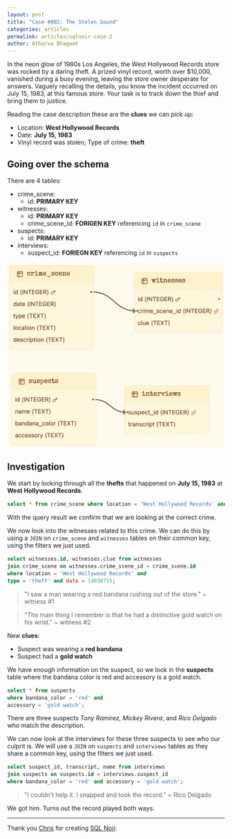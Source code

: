 ```yaml
---
layout: post
title: "Case #002: The Stolen Sound"
categories: articles
permalink: articles/sqlnoir-case-2
author: Atharva Bhagwat
---
```

<!-- markdownlint-disable MD032 MD033 -->

In the neon glow of 1980s Los Angeles, the West Hollywood Records store was rocked by a daring theft. A prized vinyl record, worth over $10,000, vanished during a busy evening, leaving the store owner desperate for answers. Vaguely recalling the details, you know the incident occurred on July 15, 1983, at this famous store. Your task is to track down the thief and bring them to justice.

Reading the case description these are the **clues** we can pick up:

- Location: **West Hollywood Records**
- Date: **July 15, 1983**
- Vinyl record was stolen; Type of crime: **theft**

## Going over the schema

There are 4 tables:
- crime_scene:
  - id: **PRIMARY KEY**
- witnesses:
  - id: **PRIMARY KEY**
  - crime_scene_id: **FORIGEN KEY** referencing `id` in `crime_scene`
- suspects:
  - id: **PRIMARY KEY**
- interviews:
  - suspect_id: **FORIEGN KEY** referencing `id` in `suspects`

<img src='/assets/images/articles/sqlnoir_case2/schema.png' alt='case2_schema' style="width: 50; height: 50;">

## Investigation

We start by looking through all the **thefts** that happened on **July 15, 1983** at **West Hollywood Records**.

```sql
select * from crime_scene where location = 'West Hollywood Records' and type = 'theft' and date = 19830715;
```

With the query result we confirm that we are looking at the correct crime.

We now look into the witnesses related to this crime. We can do this by using a `JOIN` on `crime_scene` and `witnesses` tables on their common key, using the filters we just used.

```sql
select witnesses.id, witnesses.clue from witnesses 
join crime_scene on witnesses.crime_scene_id = crime_scene.id 
where location = 'West Hollywood Records' and 
type = 'theft' and date = 19830715;
```

> "I saw a man wearing a red bandana rushing out of the store." ~ witness #1

> "The main thing I remember is that he had a distinctive gold watch on his wrist." ~ witness #2

New **clues**:
- Suspect was wearing a **red bandana**
- Suspect had a **gold watch**

We have enough information on the suspect, so we look in the **suspects** table where the bandana color is red and accessory is a gold watch.

```sql
select * from suspects 
where bandana_color = 'red' and 
accessory = 'gold watch';
```

There are three suspects *Tony Ramirez*, *Mickey Rivera*, and *Rico Delgado* who match the description.

We can now look at the interviews for these three suspects to see who our culprit is. We will use a `JOIN` on `suspects` and `interviews` tables as they share a common key, using the filters we just used.

```sql
select suspect_id, transcript, name from interviews 
join suspects on suspects.id = interviews.suspect_id 
where bandana_color = 'red' and accessory = 'gold watch';
```

> "I couldn't help it. I snapped and took the record." ~ Rico Delgado

We got him. Turns out the record played both ways.

----

Thank you [Chris](https://github.com/hristo2612) for creating [SQL Noir](https://www.sqlnoir.com/).
